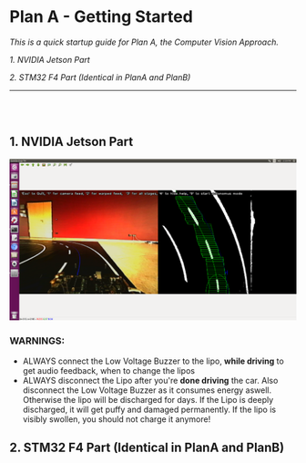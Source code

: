 # Plan A - Getting Started

_This is a quick startup guide for Plan A, the Computer Vision Approach._

_1. NVIDIA Jetson Part_

_2. STM32 F4 Part (Identical in PlanA and PlanB)_



___
<br><br>

## 1. NVIDIA Jetson Part
![alt text](https://github.com/AdrianGehrig/Project-Autonomous-Car/blob/master/Documentation/OpenCV_ideal2.png "CVgood")
### WARNINGS:
* ALWAYS connect the Low Voltage Buzzer to the lipo, **while driving** to get audio feedback, when to change the lipos
* ALWAYS disconnect the Lipo after you're **done driving** the car. Also disconnect the Low Voltage Buzzer as it consumes energy aswell. Otherwise the lipo will be discharged for days. If the Lipo is deeply discharged, it will get puffy and damaged permanently. If the lipo is visibly swollen, you should not charge it anymore! 






## 2. STM32 F4 Part (Identical in PlanA and PlanB)

